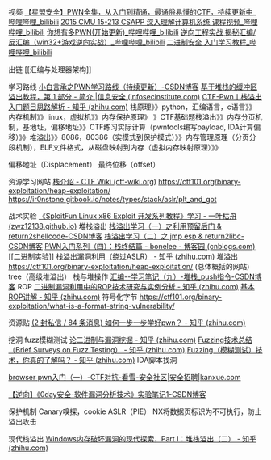 
视频
[【星盟安全】PWN全集，从入门到精通，最通俗易懂的CTF，持续更新中_哔哩哔哩_bilibili](https://www.bilibili.com/video/BV1Uv411j7fr/?spm_id_from=333.337.search-card.all.click&vd_source=ba9071632abc24d7d277940ea8c3bd3a)
[2015 CMU 15-213 CSAPP 深入理解计算机系统 课程视频_哔哩哔哩_bilibili](https://www.bilibili.com/video/BV1iW411d7hd/?vd_source=ba9071632abc24d7d277940ea8c3bd3a)
[你想有多PWN(开始更新)_哔哩哔哩_bilibili](https://www.bilibili.com/video/BV1mr4y1Y7fW/?spm_id_from=333.788.recommend_more_video.1&vd_source=ba9071632abc24d7d277940ea8c3bd3a)
[逆向工程实战 揭秘汇编/反汇编（win32+游戏逆向实战）_哔哩哔哩_bilibili](https://www.bilibili.com/video/BV1Jb411p7fU/?spm_id_from=333.337.search-card.all.click&vd_source=ba9071632abc24d7d277940ea8c3bd3a)
[二进制安全 入门学习教程_哔哩哔哩_bilibili](https://www.bilibili.com/video/BV1DJ41157C4/?spm_id_from=888.80997.embed_other.whitelist&t=183&vd_source=ba9071632abc24d7d277940ea8c3bd3a)

出链
[[汇编与处理器架构]]

学习路线
	[小白言承之PWN学习路线（持续更新）-CSDN博客](https://blog.csdn.net/qq_43935969/article/details/104107872#:~:text=pwn%E5%AD%A6%E4%B9%A0%E5%86%85%E5%AE%B9%EF%BC%9A%20%EF%BC%881%EF%BC%89%E4%BA%86%E8%A7%A3Linux,ELF%E6%96%87%E4%BB%B6%20%EF%BC%882%EF%BC%89%E5%88%86%E6%9E%90%E6%8E%8C%E6%8F%A1%E6%A0%88%E6%BA%A2%E5%87%BA%E5%8E%9F%E7%90%86%E7%90%86%E8%A7%A3%E5%87%BD%E6%95%B0%E5%8F%82%E6%95%B0%E7%9A%84%E4%BC%A0%E9%80%92%E8%BF%87%E7%A8%8B%E6%A0%88%E7%A9%BA%E9%97%B4%E5%8F%98%E5%8C%96%20%EF%BC%883%EF%BC%89%E6%8E%8C%E6%8F%A1%E6%9F%A5%E6%89%BEROPgadget%E3%80%8132%E4%BD%8D%E5%92%8C64%E4%BD%8D%E7%9A%84exp%E6%9E%84%E9%80%A0)
	[基于堆栈的缓冲区溢出教程，第 1 部分 - 简介 |信息安全 (infosecinstitute.com)](https://resources.infosecinstitute.com/topics/hacking/stack-based-buffer-overflow-tutorial-part-1-introduction/)
	[CTF-Pwn丨栈溢出入门题目思路解析 - 知乎 (zhihu.com)](https://zhuanlan.zhihu.com/p/426829711)
	栈原理》》python，汇编语言，c语言》》内存机制》》linux，虚拟机》》内存保护原理》
	》CTF基础题栈溢出》》内存分页机制，基地址，偏移地址》》CTF练习实际计算（pwntools编写payload, IDA计算偏移）》》堆溢出》》8086，80386（实模式到保护模式）》》内存管理原理（分页分段机制），ELF文件格式，从磁盘映射到内存（虚拟内存映射原理）》》

偏移地址（Displacement）
最终位移（offset）

资源学习网站
	[栈介绍 - CTF Wiki (ctf-wiki.org)](https://ctf-wiki.org/pwn/linux/user-mode/stackoverflow/x86/stack-intro/)
	https://ctf101.org/binary-exploitation/heap-exploitation/
	https://ir0nstone.gitbook.io/notes/types/stack/aslr/plt_and_got

战术实验
	[《SploitFun Linux x86 Exploit 开发系列教程》学习 - 一叶枯舟 (zwz12138.github.io)](https://zwz12138.github.io/2021/05/23/SploitFun-Linux-x86-Exploit-%E5%BC%80%E5%8F%91%E7%B3%BB%E5%88%97%E6%95%99%E7%A8%8B-%E5%AD%A6%E4%B9%A0/)
	堆栈溢出
	[栈溢出学习（一）之利用预留后门 & return2shellcode-CSDN博客](https://blog.csdn.net/qq_35544379/article/details/104984164)
	[栈溢出学习（二）之 jmp esp & return2libc-CSDN博客](https://blog.csdn.net/qq_35544379/article/details/105013062)
	[PWN入门系列（四）：栈终结篇 - bonelee - 博客园 (cnblogs.com)](https://www.cnblogs.com/bonelee/p/13789378.html)
	[[二进制实验]]
	[栈溢出漏洞利用（绕过ASLR） - 知乎 (zhihu.com)](https://zhuanlan.zhihu.com/p/419612841)
	堆溢出
	https://ctf101.org/binary-exploitation/heap-exploitation/
	(总体概括的网站)
	tree（高级堆溢出）
	栈与堆操作
	[汇编--学习笔记（九）-堆栈_push指令-CSDN博客](https://blog.csdn.net/qq_28877125/article/details/72732267)
	ROP
	[二进制漏洞利用中的ROP技术研究与实例分析 - 知乎 (zhihu.com)](https://zhuanlan.zhihu.com/p/29246478)
		[基本ROP讲解 - 知乎 (zhihu.com)](https://zhuanlan.zhihu.com/p/137144976)
	符号化字节
	https://ctf101.org/binary-exploitation/what-is-a-format-string-vulnerability/

资源贴
[(2 封私信 / 84 条消息) 如何一步一步学好pwn？ - 知乎 (zhihu.com)](https://www.zhihu.com/question/312599762)

挖洞
	fuzz模糊测试
	[论二进制与漏洞挖掘 - 知乎 (zhihu.com)](https://zhuanlan.zhihu.com/p/139357213)
	[Fuzzing技术总结（Brief Surveys on Fuzz Testing） - 知乎 (zhihu.com)](https://zhuanlan.zhihu.com/p/43432370)
	[Fuzzing（模糊测试）技术，你真的了解吗？ - 知乎 (zhihu.com)](https://zhuanlan.zhihu.com/p/577872185)
	IDA脚本找洞


[browser pwn入门（一）-CTF对抗-看雪-安全社区|安全招聘|kanxue.com](https://bbs.kanxue.com/thread-279859.htm)

[【逆向】《0day安全-软件漏洞分析技术》实验笔记1-CSDN博客](https://blog.csdn.net/y320284/article/details/108646700#3.2%20%E6%9B%B4%E6%94%B9%E8%BF%94%E5%9B%9E%E5%9C%B0%E5%9D%80)


保护机制
	Canary嗅探，cookie
	ASLR（PIE）
	NX将数据页标识为不可执行，防止溢出攻击


现代栈溢出
[Windows内存破坏漏洞的现代探索，Part I：堆栈溢出（二） - 知乎 (zhihu.com)](https://zhuanlan.zhihu.com/p/337272640)
